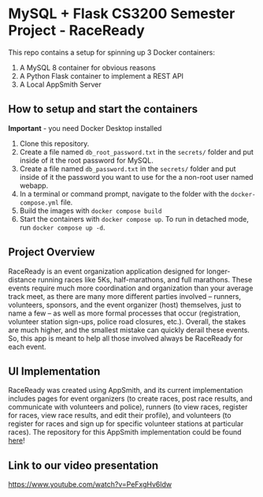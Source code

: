 # MySQL + Flask CS3200 Semester Project - RaceReady

This repo contains a setup for spinning up 3 Docker containers: 
1. A MySQL 8 container for obvious reasons
1. A Python Flask container to implement a REST API
1. A Local AppSmith Server

## How to setup and start the containers
**Important** - you need Docker Desktop installed

1. Clone this repository.  
1. Create a file named `db_root_password.txt` in the `secrets/` folder and put inside of it the root password for MySQL. 
1. Create a file named `db_password.txt` in the `secrets/` folder and put inside of it the password you want to use for the a non-root user named webapp. 
1. In a terminal or command prompt, navigate to the folder with the `docker-compose.yml` file.  
1. Build the images with `docker compose build`
1. Start the containers with `docker compose up`.  To run in detached mode, run `docker compose up -d`.

## Project Overview
RaceReady is an event organization application designed for longer-distance running races like 5Ks, half-marathons, and full marathons. These events require much more coordination and organization than your average track meet, as there are many more different parties involved – runners, volunteers, sponsors, and the event organizer (host) themselves, just to name a few – as well as more formal processes that occur (registration, volunteer station sign-ups, police road closures, etc.). Overall, the stakes are much higher, and the smallest mistake can quickly derail these events. So, this app is meant to help all those involved always be RaceReady for each event.

## UI Implementation
RaceReady was created using AppSmith, and its current implementation includes pages for event organizers (to create races, post race results, and communicate with volunteers and police), runners (to view races, register for races, view race results, and edit their profile), and volunteers (to register for races and sign up for specific volunteer stations at particular races). The repository for this AppSmith implementation could be found [here](https://github.com/gmanalang/raceready-ui)!

## Link to our video presentation
https://www.youtube.com/watch?v=PeFxgHv6ldw




